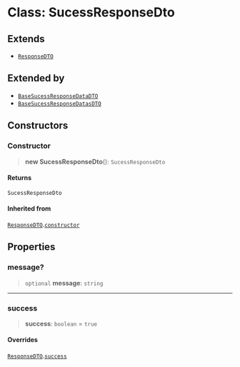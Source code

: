 # Class: SucessResponseDto

## Extends

- [`ResponseDTO`](/api/dtos/Class.ResponseDTO.md)

## Extended by

- [`BaseSucessResponseDataDTO`](/api/dtos/Class.BaseSucessResponseDataDTO.md)
- [`BaseSucessResponseDatasDTO`](/api/dtos/Class.BaseSucessResponseDatasDTO.md)

## Constructors

<a id="constructor"></a>

### Constructor

> **new SucessResponseDto**(): `SucessResponseDto`

#### Returns

`SucessResponseDto`

#### Inherited from

[`ResponseDTO`](/api/dtos/Class.ResponseDTO.md).[`constructor`](/api/dtos/Class.ResponseDTO.md#constructor)

## Properties

<a id="message"></a>

### message?

> `optional` **message**: `string`

***

<a id="success"></a>

### success

> **success**: `boolean` = `true`

#### Overrides

[`ResponseDTO`](/api/dtos/Class.ResponseDTO.md).[`success`](/api/dtos/Class.ResponseDTO.md#success)
